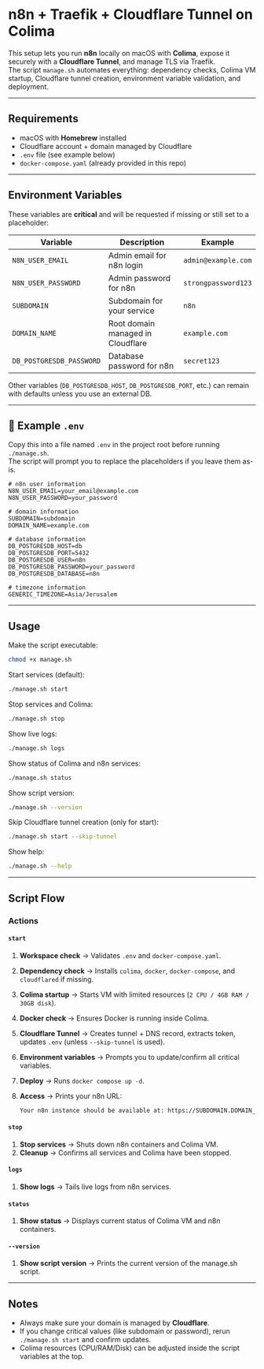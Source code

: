 # n8n + Traefik + Cloudflare Tunnel on Colima


This setup lets you run **n8n** locally on macOS with **Colima**, expose it securely with a **Cloudflare Tunnel**, and manage TLS via Traefik.  
The script `manage.sh` automates everything: dependency checks, Colima VM startup, Cloudflare tunnel creation, environment variable validation, and deployment.  

---

## Requirements

- macOS with **Homebrew** installed  
- Cloudflare account + domain managed by Cloudflare  
- `.env` file (see example below)  
- `docker-compose.yaml` (already provided in this repo)  

---

## Environment Variables

These variables are **critical** and will be requested if missing or still set to a placeholder:

| Variable                 | Description                              | Example                |
|---------------------------|------------------------------------------|------------------------|
| `N8N_USER_EMAIL`          | Admin email for n8n login                | `admin@example.com`    |
| `N8N_USER_PASSWORD`       | Admin password for n8n                   | `strongpassword123`    |
| `SUBDOMAIN`               | Subdomain for your service               | `n8n`                  |
| `DOMAIN_NAME`             | Root domain managed in Cloudflare         | `example.com`          |
| `DB_POSTGRESDB_PASSWORD`  | Database password for n8n                 | `secret123`            |

Other variables (`DB_POSTGRESDB_HOST`, `DB_POSTGRESDB_PORT`, etc.) can remain with defaults unless you use an external DB.

---

## 📄 Example `.env`

Copy this into a file named `.env` in the project root before running `./manage.sh`.  
The script will prompt you to replace the placeholders if you leave them as-is.

```env
# n8n user information
N8N_USER_EMAIL=your_email@example.com
N8N_USER_PASSWORD=your_password

# domain information
SUBDOMAIN=subdomain
DOMAIN_NAME=example.com

# database information
DB_POSTGRESDB_HOST=db
DB_POSTGRESDB_PORT=5432
DB_POSTGRESDB_USER=n8n
DB_POSTGRESDB_PASSWORD=your_password
DB_POSTGRESDB_DATABASE=n8n

# timezone information
GENERIC_TIMEZONE=Asia/Jerusalem
```

---

## Usage

Make the script executable:

```zsh
chmod +x manage.sh
```


Start services (default):

```zsh
./manage.sh start
```

Stop services and Colima:

```zsh
./manage.sh stop
```

Show live logs:

```zsh
./manage.sh logs
```

Show status of Colima and n8n services:

```zsh
./manage.sh status
```

Show script version:

```zsh
./manage.sh --version
```

Skip Cloudflare tunnel creation (only for start):

```zsh
./manage.sh start --skip-tunnel
```

Show help:

```zsh
./manage.sh --help
```

---

## Script Flow


### Actions

#### `start`

1. **Workspace check** → Validates `.env` and `docker-compose.yaml`.
2. **Dependency check** → Installs `colima`, `docker`, `docker-compose`, and `cloudflared` if missing.
3. **Colima startup** → Starts VM with limited resources (`2 CPU / 4GB RAM / 30GB disk`).
4. **Docker check** → Ensures Docker is running inside Colima.
5. **Cloudflare Tunnel** → Creates tunnel + DNS record, extracts token, updates `.env` (unless `--skip-tunnel` is used).
6. **Environment variables** → Prompts you to update/confirm all critical variables.
7. **Deploy** → Runs `docker compose up -d`.
8. **Access** → Prints your n8n URL:

    ```zsh
    Your n8n instance should be available at: https://SUBDOMAIN.DOMAIN_NAME/
    ```

#### `stop`

1. **Stop services** → Shuts down n8n containers and Colima VM.
2. **Cleanup** → Confirms all services and Colima have been stopped.

#### `logs`

1. **Show logs** → Tails live logs from n8n services.

#### `status`

1. **Show status** → Displays current status of Colima VM and n8n containers.

#### `--version`

1. **Show script version** → Prints the current version of the manage.sh script.

---

## Notes

- Always make sure your domain is managed by **Cloudflare**.  
- If you change critical values (like subdomain or password), rerun `./manage.sh start` and confirm updates.  
- Colima resources (CPU/RAM/Disk) can be adjusted inside the script variables at the top.  

